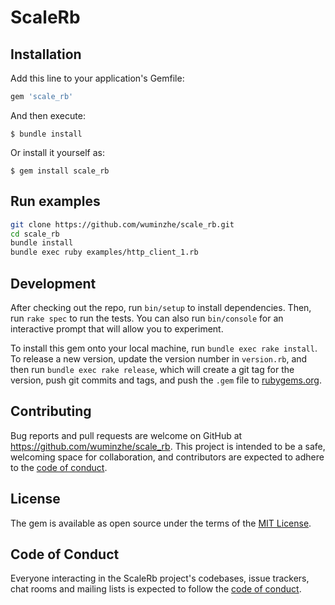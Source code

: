 # ScaleRb

## Installation

Add this line to your application's Gemfile:

```ruby
gem 'scale_rb'
```

And then execute:

    $ bundle install

Or install it yourself as:

    $ gem install scale_rb

## Run examples

```bash
git clone https://github.com/wuminzhe/scale_rb.git
cd scale_rb
bundle install
bundle exec ruby examples/http_client_1.rb
```

## Development

After checking out the repo, run `bin/setup` to install dependencies. Then, run `rake spec` to run the tests. You can also run `bin/console` for an interactive prompt that will allow you to experiment.

To install this gem onto your local machine, run `bundle exec rake install`. To release a new version, update the version number in `version.rb`, and then run `bundle exec rake release`, which will create a git tag for the version, push git commits and tags, and push the `.gem` file to [rubygems.org](https://rubygems.org).

## Contributing

Bug reports and pull requests are welcome on GitHub at https://github.com/wuminzhe/scale_rb. This project is intended to be a safe, welcoming space for collaboration, and contributors are expected to adhere to the [code of conduct](https://github.com/wuminzhe/scale_rb/blob/master/CODE_OF_CONDUCT.md).


## License

The gem is available as open source under the terms of the [MIT License](https://opensource.org/licenses/MIT).

## Code of Conduct

Everyone interacting in the ScaleRb project's codebases, issue trackers, chat rooms and mailing lists is expected to follow the [code of conduct](https://github.com/[USERNAME]/scale_rb/blob/master/CODE_OF_CONDUCT.md).

